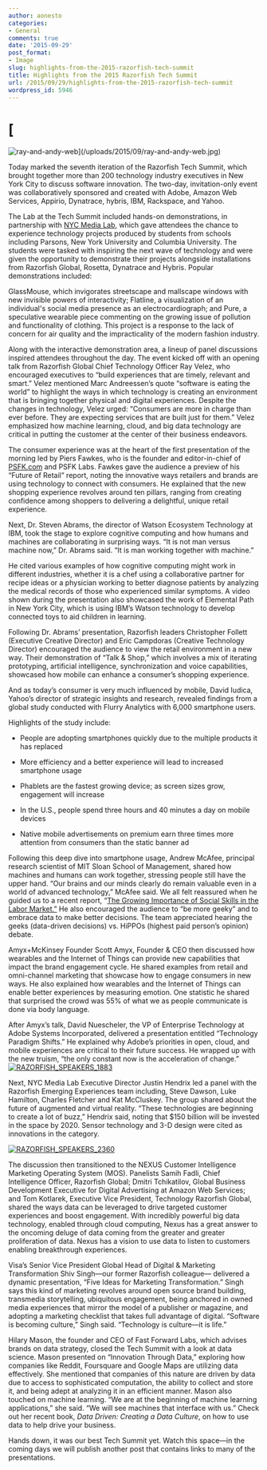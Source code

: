 ```yaml
---
author: aonesto
categories:
- General
comments: true
date: '2015-09-29'
post_format:
- Image
slug: highlights-from-the-2015-razorfish-tech-summit
title: Highlights from the 2015 Razorfish Tech Summit
url: /2015/09/29/highlights-from-the-2015-razorfish-tech-summit
wordpress_id: 5946
---
```







# [
![ray-and-andy-web](/uploads/2015/09/ray-and-andy-web.jpg)](/uploads/2015/09/ray-and-andy-web.jpg)


Today marked the seventh iteration of the Razorfish Tech Summit, which brought together more than 200 technology industry executives in New York City to discuss software innovation. The two-day, invitation-only event was collaboratively sponsored and created with Adobe, Amazon Web Services, Appirio, Dynatrace, hybris, IBM, Rackspace, and Yahoo.

The Lab at the Tech Summit included hands-on demonstrations, in partnership with [NYC Media Lab](http://www.nycmedialab.org/), which gave attendees the chance to experience technology projects produced by students from schools including Parsons, New York University and Columbia University. The students were tasked with inspiring the next wave of technology and were given the opportunity to demonstrate their projects alongside installations from Razorfish Global, Rosetta, Dynatrace and Hybris. Popular demonstrations included:

GlassMouse, which invigorates streetscape and mallscape windows with new invisible powers of interactivity; Flatline, a visualization of an individual's social media presence as an electrocardiograph; and Pure, a speculative wearable piece commenting on the growing issue of pollution and functionality of clothing. This project is a response to the lack of concern for air quality and the impracticality of the modern fashion industry.

Along with the interactive demonstration area, a lineup of panel discussions inspired attendees throughout the day. The event kicked off with an opening talk from Razorfish Global Chief Technology Officer Ray Velez, who encouraged executives to “build experiences that are timely, relevant and smart.” Velez mentioned Marc Andreessen’s quote “software is eating the world” to highlight the ways in which technology is creating an environment that is bringing together physical and digital experiences. Despite the changes in technology, Velez urged: “Consumers are more in charge than ever before. They are expecting services that are built just for them.” Velez emphasized how machine learning, cloud, and big data technology are critical in putting the customer at the center of their business endeavors.

The consumer experience was at the heart of the first presentation of the morning led by Piers Fawkes, who is the founder and editor-in-chief of [PSFK.com](http://www.psfk.com/) and PSFK Labs. Fawkes gave the audience a preview of his “Future of Retail” report, noting the innovative ways retailers and brands are using technology to connect with consumers. He explained that the new shopping experience revolves around ten pillars, ranging from creating confidence among shoppers to delivering a delightful, unique retail experience.

Next, Dr. Steven Abrams, the director of Watson Ecosystem Technology at IBM, took the stage to explore cognitive computing and how humans and machines are collaborating in surprising ways. “It is not man versus machine now,” Dr. Abrams said. “It is man working together with machine.”

He cited various examples of how cognitive computing might work in different industries, whether it is a chef using a collaborative partner for recipe ideas or a physician working to better diagnose patients by analyzing the medical records of those who experienced similar symptoms. A video shown during the presentation also showcased the work of Elemental Path in New York City, which is using IBM’s Watson technology to develop connected toys to aid children in learning.

Following Dr. Abrams’ presentation, Razorfish leaders Christopher Follett (Executive Creative Director) and Eric Campdoras (Creative Technology Director) encouraged the audience to view the retail environment in a new way. Their demonstration of “Talk & Shop,” which involves a mix of iterating prototyping, artificial intelligence, synchronization and voice capabilities, showcased how mobile can enhance a consumer’s shopping experience.

And as today’s consumer is very much influenced by mobile, David Iudica, Yahoo’s director of strategic insights and research, revealed findings from a global study conducted with Flurry Analytics with 6,000 smartphone users.

Highlights of the study include:



	
  * People are adopting smartphones quickly due to the multiple products it has replaced

	
  * More efficiency and a better experience will lead to increased smartphone usage

	
  * Phablets are the fastest growing device; as screen sizes grow, engagement will increase

	
  * In the U.S., people spend three hours and 40 minutes a day on mobile devices

	
  * Native mobile advertisements on premium earn three times more attention from consumers than the static banner ad


Following this deep dive into smartphone usage, Andrew McAfee, principal research scientist of MIT Sloan School of Management, shared how machines and humans can work together, stressing people still have the upper hand. “Our brains and our minds clearly do remain valuable even in a world of advanced technology,” McAfee said. We all felt reassured when he guided us to a recent report, “[The Growing Importance of Social Skills in the Labor Market.”](http://scholar.harvard.edu/files/ddeming/files/deming_socialskills_august2015.pdf/)
He also encouraged the audience to “be more geeky” and to embrace data to make better decisions. The team appreciated hearing the geeks (data-driven decisions) vs. HiPPOs (highest paid person’s opinion) debate.

Amyx+McKinsey Founder Scott Amyx, Founder & CEO then discussed how wearables and the Internet of Things can provide new capabilities that impact the brand engagement cycle. He shared examples from retail and omni-channel marketing that showcase how to engage consumers in new ways. He also explained how wearables and the Internet of Things can enable better experiences by measuring emotion. One statistic he shared that surprised the crowd was 55% of what we as people communicate is done via body language.

After Amyx’s talk, David Nuescheler, the VP of Enterprise Technology at Adobe Systems Incorporated, delivered a presentation entitled “Technology Paradigm Shifts.” He explained why Adobe’s priorities in open, cloud, and mobile experiences are critical to their future success. He wrapped up with the new truism, “the only constant now is the acceleration of change.”[
](/uploads/2015/09/RAZORFISH_SPEAKERS_00202.jpg) [![RAZORFISH_SPEAKERS_1883](/uploads/2015/09/RAZORFISH_SPEAKERS_1883.jpg)](/uploads/2015/09/RAZORFISH_SPEAKERS_1883.jpg)

Next, NYC Media Lab Executive Director Justin Hendrix led a panel with the Razorfish Emerging Experiences team including, Steve Dawson, Luke Hamilton, Charles Fletcher and Kat McCluskey. The group shared about the future of augmented and virtual reality. “These technologies are beginning to create a lot of buzz,” Hendrix said, noting that $150 billion will be invested in the space by 2020. Sensor technology and 3-D design were cited as innovations in the category.

[![RAZORFISH_SPEAKERS_2360](/uploads/2015/09/RAZORFISH_SPEAKERS_2360.jpg)](/uploads/2015/09/RAZORFISH_SPEAKERS_2360.jpg)

The discussion then transitioned to the NEXUS Customer Intelligence Marketing Operating System (MOS). Panelists Samih Fadli, Chief Intelligence Officer, Razorfish Global; Dmitri Tchikatilov, Global Business Development Executive for Digital Advertising at Amazon Web Services; and Tom Kotlarek, Executive Vice President, Technology Razorfish Global, shared the ways data can be leveraged to drive targeted customer experiences and boost engagement. With incredibly powerful big data technology, enabled through cloud computing, Nexus has a great answer to the oncoming deluge of data coming from the greater and greater proliferation of data. Nexus has a vision to use data to listen to customers enabling breakthrough experiences.

Visa’s Senior Vice President Global Head of Digital & Marketing Transformation Shiv Singh—our former Razorfish colleague— delivered a dynamic presentation, “Five Ideas for Marketing Transformation.” Singh says this kind of marketing revolves around open source brand building, transmedia storytelling, ubiquitous engagement, being anchored in owned media experiences that mirror the model of a publisher or magazine, and adopting a marketing checklist that takes full advantage of digital. “Software is becoming culture,” Singh said. “Technology is culture—it is life.”

Hilary Mason, the founder and CEO of Fast Forward Labs, which advises brands on data strategy, closed the Tech Summit with a look at data science. Mason presented on “Innovation Through Data,” exploring how companies like Reddit, Foursquare and Google Maps are utilizing data effectively. She mentioned that companies of this nature are driven by data due to access to sophisticated computation, the ability to collect and store it, and being adept at analyzing it in an efficient manner. Mason also touched on machine learning. “We are at the beginning of machine learning applications,” she said. “We will see machines that interface with us.” Check out her recent book, _Data Driven: Creating a Data Culture_, on how to use data to help drive your business.

Hands down, it was our best Tech Summit yet. Watch this space—in the coming days we will publish another post that contains links to many of the presentations.



